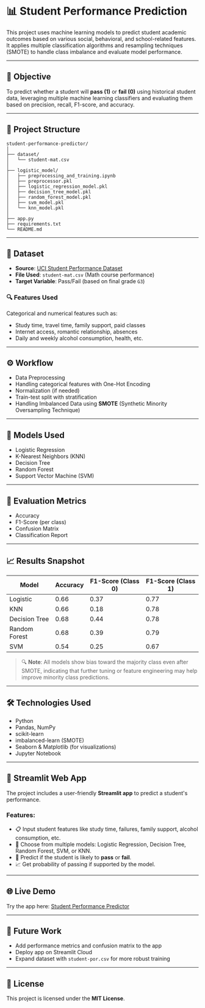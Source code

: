 # 📊 Student Performance Prediction

This project uses machine learning models to predict student academic outcomes based on various social, behavioral, and school-related features. It applies multiple classification algorithms and resampling techniques (SMOTE) to handle class imbalance and evaluate model performance.

---

## 🧠 Objective

To predict whether a student will **pass (1)** or **fail (0)** using historical student data, leveraging multiple machine learning classifiers and evaluating them based on precision, recall, F1-score, and accuracy.

---

## 📂 Project Structure

```
student-performance-predictor/
│
├── dataset/
│   └── student-mat.csv
│
├── logistic_model/
│   ├── preprocessing_and_training.ipynb
│   ├── preprocessor.pkl
│   ├── logistic_regression_model.pkl
│   ├── decision_tree_model.pkl
│   ├── random_forest_model.pkl
│   ├── svm_model.pkl
│   └── knn_model.pkl
│
├── app.py
├── requirements.txt
└── README.md
```

---


## 📁 Dataset

- **Source**: [UCI Student Performance Dataset](https://archive.ics.uci.edu/dataset/320/student+performance)
- **File Used**: `student-mat.csv` (Math course performance)
- **Target Variable**: Pass/Fail (based on final grade `G3`)

### 🔍 Features Used
Categorical and numerical features such as:
- Study time, travel time, family support, paid classes  
- Internet access, romantic relationship, absences  
- Daily and weekly alcohol consumption, health, etc.

---

## ⚙️ Workflow

- Data Preprocessing  
- Handling categorical features with One-Hot Encoding  
- Normalization (if needed)  
- Train-test split with stratification  
- Handling Imbalanced Data using **SMOTE** (Synthetic Minority Oversampling Technique)  

---

## 🤖 Models Used

- Logistic Regression  
- K-Nearest Neighbors (KNN)  
- Decision Tree  
- Random Forest  
- Support Vector Machine (SVM)  

---

## 📐 Evaluation Metrics

- Accuracy  
- F1-Score (per class)  
- Confusion Matrix  
- Classification Report  

---

## 📈 Results Snapshot

| Model           | Accuracy | F1-Score (Class 0) | F1-Score (Class 1) |
|-----------------|----------|--------------------|--------------------|
| Logistic        | 0.66     | 0.37               | 0.77               |
| KNN             | 0.66     | 0.18               | 0.78               |
| Decision Tree   | 0.68     | 0.44               | 0.78               |
| Random Forest   | 0.68     | 0.39               | 0.79               |
| SVM             | 0.54     | 0.25               | 0.67               |

> 🔍 **Note**: All models show bias toward the majority class even after SMOTE, indicating that further tuning or feature engineering may help improve minority class predictions.

---

## 🛠️ Technologies Used

- Python  
- Pandas, NumPy  
- scikit-learn  
- imbalanced-learn (SMOTE)  
- Seaborn & Matplotlib (for visualizations)  
- Jupyter Notebook  

---

## 🚀 Streamlit Web App

The project includes a user-friendly **Streamlit app** to predict a student's performance.

### Features:
- 📋 Input student features like study time, failures, family support, alcohol consumption, etc.
- 🔄 Choose from multiple models: Logistic Regression, Decision Tree, Random Forest, SVM, or KNN.
- 🎯 Predict if the student is likely to **pass** or **fail**.
- 📈 Get probability of passing if supported by the model.

---

## 🌐 Live Demo

Try the app here: [Student Performance Predictor]([https://smart-grade-predictor.onrender.com/])

---


## 📌 Future Work
- Add performance metrics and confusion matrix to the app
- Deploy app on Streamlit Cloud
- Expand dataset with `student-por.csv` for more robust training

  
---

## 📄 License

This project is licensed under the **MIT License**.
